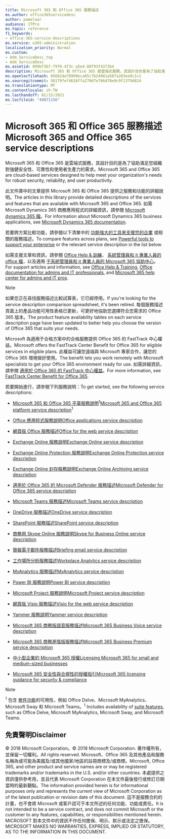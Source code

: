 ```yaml
---
title: Microsoft 365 和 Office 365 服務描述
ms.author: office365servicedesc
author: pamelaar
audience: ITPro
ms.topic: reference
f1_keywords:
- office-365-service-descriptions
ms.service: o365-administration
localization_priority: Normal
ms.custom:
- Adm_ServiceDesc_top
- Adm_ServiceDesc
ms.assetid: 899bf3b7-f9f0-4f3c-a5e4-88f93f4373b4
description: Microsoft 365 和 Office 365 是雲端式服務，其設計目的是為了協助滿足您組織對強健安全性、可靠性和使用者生產力的需求。
ms.openlocfilehash: 656624e78999eca65c7b24981a50fa203ea9c1c1
ms.sourcegitcommit: 50179fef4616ffa270d7e766d70e9c9f1379d824
ms.translationtype: MT
ms.contentlocale: zh-TW
ms.lasthandoff: 01/15/2021
ms.locfileid: "49871156"
---
```

# <a name="microsoft-365-and-office-365-service-descriptions"></a><span data-ttu-id="06a95-103">Microsoft 365 和 Office 365 服務描述</span><span class="sxs-lookup"><span data-stu-id="06a95-103">Microsoft 365 and Office 365 service descriptions</span></span> 

<span data-ttu-id="06a95-104">Microsoft 365 和 Office 365 是雲端式服務，其設計目的是為了協助滿足您組織對強健安全性、可靠性和使用者生產力的需求。</span><span class="sxs-lookup"><span data-stu-id="06a95-104">Microsoft 365 and Office 365 are cloud-based services designed to help meet your organization's needs for robust security, reliability, and user productivity.</span></span> 
  
<span data-ttu-id="06a95-105">此文件庫中的文章提供 Microsoft 365 和 Office 365 提供之服務和功能的詳細說明。</span><span class="sxs-lookup"><span data-stu-id="06a95-105">The articles in this library provide detailed descriptions of the services and features that are available with Microsoft 365 and Office 365.</span></span> <span data-ttu-id="06a95-106">如需 Microsoft Dynamics 365 商務應用程式的詳細資訊，請參閱 [Microsoft dynamics 365 檔](https://docs.microsoft.com/dynamics365/)。</span><span class="sxs-lookup"><span data-stu-id="06a95-106">For information about Microsoft Dynamics 365 business applications, see [Microsoft Dynamics 365 documentation](https://docs.microsoft.com/dynamics365/).</span></span>

<span data-ttu-id="06a95-107">若要跨方案比較功能，請參閱以下清單中的 [功能強大的工具來支援您的企業](https://go.microsoft.com/fwlink/?LinkID=799177&amp;clcid=0x409) 或相關的服務描述。</span><span class="sxs-lookup"><span data-stu-id="06a95-107">To compare features across plans, see [Powerful tools to support your enterprise](https://go.microsoft.com/fwlink/?LinkID=799177&amp;clcid=0x409) or the relevant service description in the list below.</span></span> 
  
<span data-ttu-id="06a95-108">如需支援文章和資訊，請參閱 [Office Help & 訓練](https://support.office.com/)、 [系統管理員和 it 專業人員的 office 檔](https://docs.microsoft.com/office/)，以及適用 [于系統管理員和 it 專業人員的 Microsoft 365 協助中心](https://docs.microsoft.com/microsoft-365/)。</span><span class="sxs-lookup"><span data-stu-id="06a95-108">For support articles and information, see [Office Help & Training](https://support.office.com/), [Office documentation for admins and IT professionals](https://docs.microsoft.com/office/), and [Microsoft 365 help center for admins and IT pros](https://docs.microsoft.com/microsoft-365/).</span></span>
  
> [!NOTE]
> <span data-ttu-id="06a95-109">如果您正在尋找服務描述比較試算表，它已經停用。</span><span class="sxs-lookup"><span data-stu-id="06a95-109">If you're looking for the service description comparison spreadsheet, it's been retired.</span></span> <span data-ttu-id="06a95-110">每個服務描述頁面上的產品功能可用性表格已更新，可更好地協助您選擇符合您需求的 Office 365 版本。</span><span class="sxs-lookup"><span data-stu-id="06a95-110">The product feature availability tables on each service description page have been updated to better help you choose the version of Office 365 that suits your needs.</span></span> 
  
<span data-ttu-id="06a95-111">Microsoft 為適用于合格方案中的合格服務提供 Office 365 的 FastTrack 中心權益。</span><span class="sxs-lookup"><span data-stu-id="06a95-111">Microsoft offers the FastTrack Center Benefit for Office 365 for eligible services in eligible plans.</span></span> <span data-ttu-id="06a95-112">此權益可讓您遠端與 Microsoft 專家合作，讓您的 Office 365 環境做好使用。</span><span class="sxs-lookup"><span data-stu-id="06a95-112">The benefit lets you work remotely with Microsoft specialists to get your Office 365 environment ready for use.</span></span> <span data-ttu-id="06a95-113">如需詳細資訊，請參閱 [適用於 Office 365 的 FastTrack 中心權益](https://docs.microsoft.com/fasttrack/O365-fasttrack-benefit-for-office-365)。</span><span class="sxs-lookup"><span data-stu-id="06a95-113">For more information, see [FastTrack Center Benefit for Office 365](https://docs.microsoft.com/fasttrack/O365-fasttrack-benefit-for-office-365).</span></span>
  
<span data-ttu-id="06a95-114">若要開始進行，請參閱下列服務說明：</span><span class="sxs-lookup"><span data-stu-id="06a95-114">To get started, see the following service descriptions:</span></span>
  
- <span data-ttu-id="06a95-115">[Microsoft 365 和 Office 365 平臺服務說明](office-365-platform-service-description/office-365-platform-service-description.md)<sup>1</sup></span><span class="sxs-lookup"><span data-stu-id="06a95-115">[Microsoft 365 and Office 365 platform service description](office-365-platform-service-description/office-365-platform-service-description.md)<sup>1</sup></span></span>

- [<span data-ttu-id="06a95-116">Office 應用程式服務說明</span><span class="sxs-lookup"><span data-stu-id="06a95-116">Office applications service description</span></span>](office-applications-service-description/office-applications-service-description.md)

- [<span data-ttu-id="06a95-117">網頁版 Office 服務描述</span><span class="sxs-lookup"><span data-stu-id="06a95-117">Office for the web service description</span></span>](office-online-service-description/office-online-service-description.md)

- [<span data-ttu-id="06a95-118">Exchange Online 服務說明</span><span class="sxs-lookup"><span data-stu-id="06a95-118">Exchange Online service description</span></span>](exchange-online-service-description/exchange-online-service-description.md)

- [<span data-ttu-id="06a95-119">Exchange Online Protection 服務說明</span><span class="sxs-lookup"><span data-stu-id="06a95-119">Exchange Online Protection service description</span></span>](exchange-online-protection-service-description/exchange-online-protection-service-description.md)

- [<span data-ttu-id="06a95-120">Exchange Online 封存服務說明</span><span class="sxs-lookup"><span data-stu-id="06a95-120">Exchange Online Archiving service description</span></span>](exchange-online-archiving-service-description/exchange-online-archiving-service-description.md)

- [<span data-ttu-id="06a95-121">適用於 Office 365 的 Microsoft Defender 服務描述</span><span class="sxs-lookup"><span data-stu-id="06a95-121">Microsoft Defender for Office 365 service description</span></span>](office-365-advanced-threat-protection-service-description.md)

- [<span data-ttu-id="06a95-122">Microsoft Teams 服務描述</span><span class="sxs-lookup"><span data-stu-id="06a95-122">Microsoft Teams service description</span></span>](teams-service-description.md)

- [<span data-ttu-id="06a95-123">OneDrive 服務描述</span><span class="sxs-lookup"><span data-stu-id="06a95-123">OneDrive service description</span></span>](onedrive-for-business-service-description.md)

- [<span data-ttu-id="06a95-124">SharePoint 服務描述</span><span class="sxs-lookup"><span data-stu-id="06a95-124">SharePoint service description</span></span>](sharepoint-online-service-description/sharepoint-online-service-description.md)

- [<span data-ttu-id="06a95-125">商務用 Skype Online 服務說明</span><span class="sxs-lookup"><span data-stu-id="06a95-125">Skype for Business Online service description</span></span>](skype-for-business-online-service-description/skype-for-business-online-service-description.md)

- [<span data-ttu-id="06a95-126">簡報電子郵件服務描述</span><span class="sxs-lookup"><span data-stu-id="06a95-126">Briefing email service description</span></span>](briefing-service-description.md)

- [<span data-ttu-id="06a95-127">工作場所分析服務描述</span><span class="sxs-lookup"><span data-stu-id="06a95-127">Workplace Analytics service description</span></span>](workplace-analytics-service-description.md)

- [<span data-ttu-id="06a95-128">MyAnalytics 服務描述</span><span class="sxs-lookup"><span data-stu-id="06a95-128">MyAnalytics service description</span></span>](mya-service-description.md)

- [<span data-ttu-id="06a95-129">Power BI 服務說明</span><span class="sxs-lookup"><span data-stu-id="06a95-129">Power BI service description</span></span>](power-bi-service-description.md)

- [<span data-ttu-id="06a95-130">Microsoft Project 服務說明</span><span class="sxs-lookup"><span data-stu-id="06a95-130">Microsoft Project service description</span></span>](project-online-service-description/project-online-service-description.md)

- [<span data-ttu-id="06a95-131">網頁版 Visio 服務描述</span><span class="sxs-lookup"><span data-stu-id="06a95-131">Visio for the web service description</span></span>](visio-online-service-description/visio-online-service-description.md)

- [<span data-ttu-id="06a95-132">Yammer 服務說明</span><span class="sxs-lookup"><span data-stu-id="06a95-132">Yammer service description</span></span>](yammer-service-description/yammer-service-description.md)

- [<span data-ttu-id="06a95-133">Microsoft 365 商務版語音服務描述</span><span class="sxs-lookup"><span data-stu-id="06a95-133">Microsoft 365 Business Voice service description</span></span>](microsoft-365-business-voice-service-description.md)

- [<span data-ttu-id="06a95-134">Microsoft 365 商務進階版服務描述</span><span class="sxs-lookup"><span data-stu-id="06a95-134">Microsoft 365 Business Premium service description</span></span>](microsoft-365-service-descriptions/microsoft-365-business-service-description.md)

- [<span data-ttu-id="06a95-135">中小型企業的 Microsoft 365 授權</span><span class="sxs-lookup"><span data-stu-id="06a95-135">Licensing Microsoft 365 for small and medium-sized businesses</span></span>](microsoft-365-service-descriptions/licensing-microsoft-365-in-smb.md)

- [<span data-ttu-id="06a95-136">Microsoft 365 安全性與合規性的授權指引</span><span class="sxs-lookup"><span data-stu-id="06a95-136">Microsoft 365 licensing guidance for security & compliance</span></span>](microsoft-365-service-descriptions/microsoft-365-tenantlevel-services-licensing-guidance/microsoft-365-security-compliance-licensing-guidance.md)


> [!NOTE]
> <span data-ttu-id="06a95-137"><sup>1</sup> 包含 [套件功能](https://docs.microsoft.com/office365/servicedescriptions/office-365-platform-service-description/office-365-suite-features)的可用性，例如 Office Delve、Microsoft MyAnalytics、Microsoft Sway 和 Microsoft Teams。</span><span class="sxs-lookup"><span data-stu-id="06a95-137"><sup>1</sup> Includes availability of [suite features](https://docs.microsoft.com/office365/servicedescriptions/office-365-platform-service-description/office-365-suite-features), such as Office Delve, Microsoft MyAnalytics, Microsoft Sway, and Microsoft Teams.</span></span>
  
## <a name="disclaimer"></a><span data-ttu-id="06a95-138">免責聲明</span><span class="sxs-lookup"><span data-stu-id="06a95-138">Disclaimer</span></span>

<span data-ttu-id="06a95-139">&copy; 2018 Microsoft Corporation。</span><span class="sxs-lookup"><span data-stu-id="06a95-139">&copy; 2018 Microsoft Corporation.</span></span> <span data-ttu-id="06a95-140">著作權所有，並保留一切權利。</span><span class="sxs-lookup"><span data-stu-id="06a95-140">All rights reserved.</span></span> <span data-ttu-id="06a95-141">Microsoft、Office 365 及其他產品和服務名稱為或可能為美國及/或其他國家/地區的註冊商標及/或商標。</span><span class="sxs-lookup"><span data-stu-id="06a95-141">Microsoft, Office 365, and other product and service names are or may be registered trademarks and/or trademarks in the U.S. and/or other countries.</span></span> <span data-ttu-id="06a95-142">本處提供之資訊僅供參考用，並且代表 Microsoft Corporation 在本文件最後發行或修訂日期當時的最新觀點。</span><span class="sxs-lookup"><span data-stu-id="06a95-142">The information provided herein is for informational purposes only and represents the current view of Microsoft Corporation as of the latest publication or revision date of this document.</span></span> <span data-ttu-id="06a95-143">這不是服務合約的計畫，也不會將 Microsoft 或客戶認可于本文所述的任何功能、功能或責任。</span><span class="sxs-lookup"><span data-stu-id="06a95-143">It is not intended to be a service contract, and does not commit Microsoft or the customer to any features, capabilities, or responsibilities mentioned herein.</span></span> <span data-ttu-id="06a95-144">MICROSOFT 對本文件中的資訊不作任何擔保、明示、默示或法定之擔保。</span><span class="sxs-lookup"><span data-stu-id="06a95-144">MICROSOFT MAKES NO WARRANTIES, EXPRESS, IMPLIED OR STATUTORY, AS TO THE INFORMATION IN THIS DOCUMENT.</span></span>
 